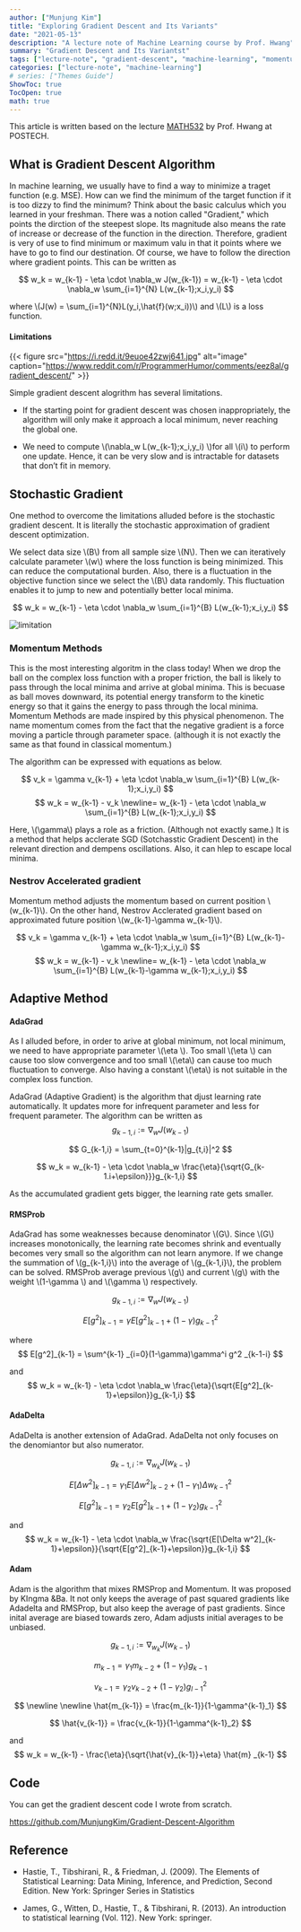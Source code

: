 ```yaml
---
author: ["Munjung Kim"]
title: "Exploring Gradient Descent and Its Variants"
date: "2021-05-13"
description: "A lecture note of Machine Learning course by Prof. Hwang"
summary: "Gradient Descent and Its Variantst"
tags: ["lecture-note", "gradient-descent", "machine-learning", "momentum-methods","adagrad"]
categories: ["lecture-note", "machine-learning"]
# series: ["Themes Guide"]
ShowToc: true
TocOpen: true
math: true
---
```




This article is written based on the lecture [MATH532](https://plms.postech.ac.kr/local/ubion/course/syllabusV.php?id=1022)  by Prof. Hwang at POSTECH.

## What is Gradient Descent Algorithm




In machine learning, we usually have to find a way to minimize a traget function (e.g. MSE). How can we find the minimum of the target function if it is too dizzy to find the minimum? Think about the basic calculus which you learned in your freshman. There was a notion called "Gradient," which points the dirction of the steepest slope. Its magnitude also means the rate of increase or decrease of the function in the direction. Therefore, gradient is very of use to find minimum or maximum valu in that it points where we have to go to find our destination. Of course, we have to follow the direction where gradient points. This can be written as


$$ 
w_k = w_{k-1} - \eta \cdot \nabla_w J(w_{k-1})
    = w_{k-1} - \eta \cdot \nabla_w \sum_{i=1}^{N} L(w_{k-1};x_i,y_i)
$$


where \\(J(w) = \sum_{i=1}^{N}L(y_i,\hat{f}(w;x_i))\\) and \\(L\\) is a loss function.

 
#### Limitations


{{< figure src="https://i.redd.it/9euoe42zwj641.jpg" alt="image" caption="https://www.reddit.com/r/ProgrammerHumor/comments/eez8al/gradient_descent/" >}}

Simple gradient descent alogrithm has several limitations.

* If the starting point for gradient descent was chosen inappropriately, the algorithm will only make it approach a local minimum, never reaching the global one.

* We need to compute  \\(\nabla_w L(w_{k-1};x_i,y_i) \\)for all \\(i\\) to perform one update. Hence, it can be very slow and is intractable for datasets that don’t
fit in memory.


## Stochastic Gradient 

One method to overcome the limitations alluded before is the stochastic gradient descent. It is literally the stochastic approximation of gradient descent optimization. 

We select data size \\(B\\) from all sample size \\(N\\). Then we can iteratively calculate parameter \\(w\\) where the loss function is being minimized. This can reduce the computational burden. Also, there is a fluctuation in the objective function since we select the \\(B\\) data randomly. This fluctuation enables it to jump to new and potentially better local minima. 

$$ 
w_k  = w_{k-1} - \eta \cdot \nabla_w \sum_{i=1}^{B} L(w_{k-1};x_i,y_i)
$$

![limitation](/images/POST/SGD.png)


### Momentum Methods

This is the most interesting algoritm in the class today! When we drop the ball on the complex loss function with a proper friction, the ball is likely to pass through the local minima and arrive at global minima.
This is becuase as ball moves downward, its potential energy transform to the kinetic energy so that it gains the energy to pass through the local minima. Momentum Methods are made inspired by this physical phenomenon. The name momentum comes from the fact that the negative gradient is a force moving a particle through parameter space. (although it is not exactly the same as that found in classical momentum.)

The algorithm can be expressed with equations as below.

$$ 
v_k = \gamma v_{k-1} +  \eta \cdot \nabla_w \sum_{i=1}^{B} L(w_{k-1};x_i,y_i)
$$
$$
w_k  = w_{k-1} - v_k 
     \newline= w_{k-1} - \eta \cdot \nabla_w \sum_{i=1}^{B} L(w_{k-1};x_i,y_i)
$$

Here, \\(\gamma\\) plays a role as a friction. (Although not exactly same.) 
It is a method that helps acclerate SGD (Sotchasstic Gradient Descent) in the relevant direction and dempens oscillations. Also, it can hlep to escape local minima.


### Nestrov Accelerated gradient

Momentum method adjusts the momentum based on current position \\(w_{k-1}\\). On the other hand, Nestrov Acclerated gradient based on approximated future position \\(w_{k-1}-\gamma w_{k-1}\\). 

$$ 
v_k = \gamma v_{k-1} +  \eta \cdot \nabla_w \sum_{i=1}^{B} L(w_{k-1}-\gamma w_{k-1};x_i,y_i)
$$
$$
w_k  = w_{k-1} - v_k 
     \newline= w_{k-1} - \eta \cdot \nabla_w \sum_{i=1}^{B} L(w_{k-1}-\gamma w_{k-1};x_i,y_i)
$$

## Adaptive Method

#### AdaGrad
As I alluded before, in order to arive at global minimum, not local minimum, we need to have appropriate parameter \\(\eta \\). Too small \\(\eta \\) can cause too slow convergence and too small \\(\eta\\) can cause too much fluctuation to converge. Also having a constant \\(\eta\\) is not suitable in the complex loss function. 

AdaGrad (Adaptive Gradient) is the algorithm that djust learning rate automatically. It updates more for infrequent parameter and less for frequent parameter. The algorithm can be written as 
$$
g_{k-1,i} := \nabla_w J(w_{k-1})
$$

$$
G_{k-1,i} = \sum_{t=0}^{k-1}|g_{t,i}|^2
$$

$$
w_k  = w_{k-1} - \eta \cdot \nabla_w \frac{\eta}{\sqrt{G_{k-1.i+\epsilon}}}g_{k-1,i}
$$

As the accumulated gradient gets bigger, the learning rate gets smaller. 

#### RMSProb

AdaGrad has some weaknesses because denominator \\(G\\). Since \\(G\\) increases monotonically, the learning rate becomes shrink and eventually becomes very small so the algorithm can not learn anymore. If we change the summation of \\(g_{k-1,i}\\) into the average of 
\\(g_{k-1,i}\\), the problem can be solved. RMSProb average previous \\(g\\) and current \\(g\\) with the weight \\(1-\gamma \\) and \\(\gamma \\) respectively.

$$
g_{k-1,i} := \nabla_w J(w_{k-1})
$$

$$
E[g^2]_{k-1} = \gamma E[g^2] _{k-1} + (1-\gamma) g^2 _{k-1}
$$

where
$$
E[g^2]_{k-1} = \sum^{k-1} _{i=0}(1-\gamma)\gamma^i g^2 _{k-1-i}
$$

and
$$
w_k  = w_{k-1} - \eta \cdot \nabla_w \frac{\eta}{\sqrt{E[g^2]_{k-1}+\epsilon}}g_{k-1,i}
$$

#### AdaDelta

AdaDelta is another extension of AdaGrad. AdaDelta not only focuses on the denomiantor but also numerator. 

$$
g_{k-1,i} := \nabla_{w_k} J(w_{k-1})
$$

$$
E[\Delta w^2]_{k-1} = \gamma_1 E[\Delta w^2] _{k-2} + (1-\gamma_1) \Delta w^2 _{k-1}
$$

$$
E[g^2]_{k-1} = \gamma_2 E[g^2] _{k-1} + (1-\gamma_2) g^2 _{k-1}
$$


and
$$
w_k  = w_{k-1} - \eta \cdot \nabla_w \frac{\sqrt{E[\Delta w^2]_{k-1}+\epsilon}}{\sqrt{E[g^2]_{k-1}+\epsilon}}g_{k-1,i}
$$

#### Adam


Adam is the algorithm that mixes RMSProp and Momentum. It was proposed by KIngma &Ba. It not only keeps the average of past squared gradients like Adadelta and RMSProp, but also keep the average of past gradients. Since inital average are biased towards zero, Adam adjusts initial averages to be unbiased. 


$$
g_{k-1,i} := \nabla_{w_k} J(w_{k-1})
$$




$$
m_{k-1} = \gamma_1 m_{k-2} + (1-\gamma_1)g_{k-1}
$$

$$
v_{k-1} = \gamma_2 v_{k-2} + (1-\gamma_2)g^2_{l-1}
$$

$$
\newline
\newline 
\hat{m_{k-1}} = \frac{m_{k-1}}{1-\gamma^{k-1}_1}
$$

$$
\hat{v_{k-1}} = \frac{v_{k-1}}{1-\gamma^{k-1}_2}
$$

and
$$
w_k  = w_{k-1} - \frac{\eta}{\sqrt{\hat{v}_{k-1}}+\eta} \hat{m} _{k-1}
$$


## Code

You can get the gradient descent code I wrote from scratch.

https://github.com/MunjungKim/Gradient-Descent-Algorithm


## Reference

* Hastie, T., Tibshirani, R., & Friedman, J. (2009). The Elements of Statistical Learning: Data Mining, Inference, and Prediction, Second Edition. New York: Springer Series in Statistics

* James, G., Witten, D., Hastie, T., & Tibshirani, R. (2013). An introduction to statistical learning (Vol. 112). New York: springer.





<!--

<--!To enable emoji globally, set `enableEmoji` to `true` in your site's [configuration](https://gohugo.io/getting-started/configuration/) and then you can type emoji shorthand codes directly in content files; e.g.

<p><span class="nowrap"><span class="emojify">🙈</span> <code>:see_no_evil:</code></span>  <span class="nowrap"><span class="emojify">🙉</span> <code>:hear_no_evil:</code></span>  <span class="nowrap"><span class="emojify">🙊</span> <code>:speak_no_evil:</code></span></p>
<br>

The [Emoji cheat sheet](http://www.emoji-cheat-sheet.com/) is a useful reference for emoji shorthand codes.

***

**N.B.** The above steps enable Unicode Standard emoji characters and sequences in Hugo, however the rendering of these glyphs depends on the browser and the platform. To style the emoji you can either use a third party emoji font or a font stack; e.g.

{{< highlight html >}}
.emoji {
  font-family: Apple Color Emoji, Segoe UI Emoji, NotoColorEmoji, Segoe UI Symbol, Android Emoji, EmojiSymbols;
}
{{< /highlight >}}

{{< css.inline >}}
<style>
.emojify {
	font-family: Apple Color Emoji, Segoe UI Emoji, NotoColorEmoji, Segoe UI Symbol, Android Emoji, EmojiSymbols;
	font-size: 2rem;
	vertical-align: middle;
}
@media screen and (max-width:650px) {
  .nowrap {
    display: block;
    margin: 25px 0;
  }
}
</style>
{{< /css.inline >}}

-->
